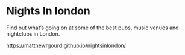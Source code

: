 # Nights In london

Find out what’s going on at some of the best pubs, music venues and nightclubs in London.

https://matthewrgourd.github.io/nightsinlondon/
